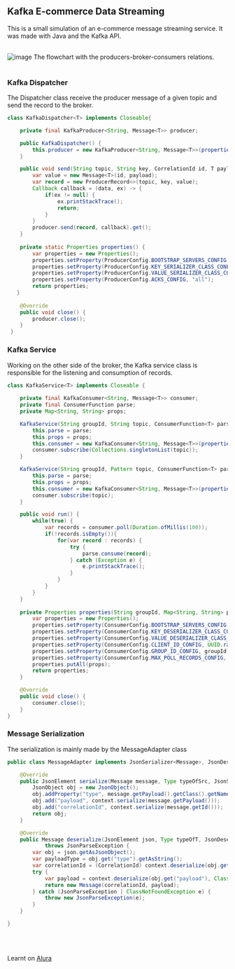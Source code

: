 ## Kafka E-commerce Data Streaming

This is a small simulation of an e-commerce message streaming service. It was made with Java and the Kafka API.
\
&nbsp;

![image](https://user-images.githubusercontent.com/51497214/120552394-94f92500-c3cd-11eb-8275-60855783d2ef.png "The flowchart with the producers-broker-consumers relations.")
The flowchart with the producers-broker-consumers relations.
\
&nbsp;



### Kafka Dispatcher

The Dispatcher class receive the producer message of a given topic and send the record to the broker. 

```java
class KafkaDispatcher<T> implements Closeable{

	private final KafkaProducer<String, Message<T>> producer;

	public KafkaDispatcher() {
		this.producer = new KafkaProducer<String, Message<T>>(properties());
	}

	public void send(String topic, String key, CorrelationId id, T payload) throws InterruptedException, ExecutionException {
		var value = new Message<T>(id, payload);
		var record = new ProducerRecord<>(topic, key, value);
        Callback callback = (data, ex) -> {
            if(ex != null) {
                ex.printStackTrace();
                return;
            }
        }
		producer.send(record, callback).get();
	}
	
	private static Properties properties() {
        var properties = new Properties();
        properties.setProperty(ProducerConfig.BOOTSTRAP_SERVERS_CONFIG, "server");
        properties.setProperty(ProducerConfig.KEY_SERIALIZER_CLASS_CONFIG, StringSerializer.class.getName());
        properties.setProperty(ProducerConfig.VALUE_SERIALIZER_CLASS_CONFIG, GsonSerializer.class.getName());
        properties.setProperty(ProducerConfig.ACKS_CONFIG, "all");
        return properties;
   }
    
    @Override
	public void close() {
		producer.close();
	}
 }
 ```


### Kafka Service

Working on the other side of the broker, the Kafka service class is responsible for the listening and consumption of records.

```java
class KafkaService<T> implements Closeable {
	
	private final KafkaConsumer<String, Message<T>> consumer;
	private final ConsumerFunction parse;
	private Map<String, String> props;

	KafkaService(String groupId, String topic, ConsumerFunction<T> parse, Map<String, String> props) {
		this.parse = parse;
		this.props = props;
		this.consumer = new KafkaConsumer<String, Message<T>>(properties(groupId, props));
		consumer.subscribe(Collections.singletonList(topic));
	}

	KafkaService(String groupId, Pattern topic, ConsumerFunction<T> parse, Class<T> type, Map<String, String> props) {
		this.parse = parse;
		this.props = props;
		this.consumer = new KafkaConsumer<String, Message<T>>(properties(groupId, props));
		consumer.subscribe(topic);
	}

	public void run() {
		while(true) {
			var records = consumer.poll(Duration.ofMillis(100));
			if(!records.isEmpty()){
				for(var record : records) {
					try {
						parse.consume(record);
					} catch (Exception e) {
						e.printStackTrace();
					}
				}
			}
		}
	}
	
	private Properties properties(String groupId, Map<String, String> props) {
		var properties = new Properties();
		properties.setProperty(ConsumerConfig.BOOTSTRAP_SERVERS_CONFIG, "localhost:9092");
		properties.setProperty(ConsumerConfig.KEY_DESERIALIZER_CLASS_CONFIG, StringDeserializer.class.getName());
		properties.setProperty(ConsumerConfig.VALUE_DESERIALIZER_CLASS_CONFIG, GsonDeserializer.class.getName());
		properties.setProperty(ConsumerConfig.CLIENT_ID_CONFIG, UUID.randomUUID().toString());
		properties.setProperty(ConsumerConfig.GROUP_ID_CONFIG, groupId);
		properties.setProperty(ConsumerConfig.MAX_POLL_RECORDS_CONFIG, "1");
		properties.putAll(props);
		return properties;
	}

	@Override
	public void close() {
		consumer.close();
	}
}
```


### Message Serialization

The serialization is mainly made by the MessageAdapter class

```java
public class MessageAdapter implements JsonSerializer<Message>, JsonDeserializer<Message>{

	@Override
	public JsonElement serialize(Message message, Type typeOfSrc, JsonSerializationContext context) {
		JsonObject obj = new JsonObject();
		obj.addProperty("type", message.getPayload().getClass().getName());
		obj.add("payload", context.serialize(message.getPayload()));
		obj.add("correlationId", context.serialize(message.getId()));
		return obj;
	}

	@Override
	public Message deserialize(JsonElement json, Type typeOfT, JsonDeserializationContext context)
			throws JsonParseException {
		var obj = json.getAsJsonObject();
		var payloadType = obj.get("type").getAsString();
		var correlationId = (CorrelationId) context.deserialize(obj.get("correlationId"), CorrelationId.class);
		try {
			var payload = context.deserialize(obj.get("payload"), Class.forName(payloadType));
			return new Message(correlationId, payload);
		} catch (JsonParseException | ClassNotFoundException e) {
			throw new JsonParseException(e); 
		} 
	}

}
```
<br/>
<br/>

Learnt on [Alura](https://www.alura.com.br)
